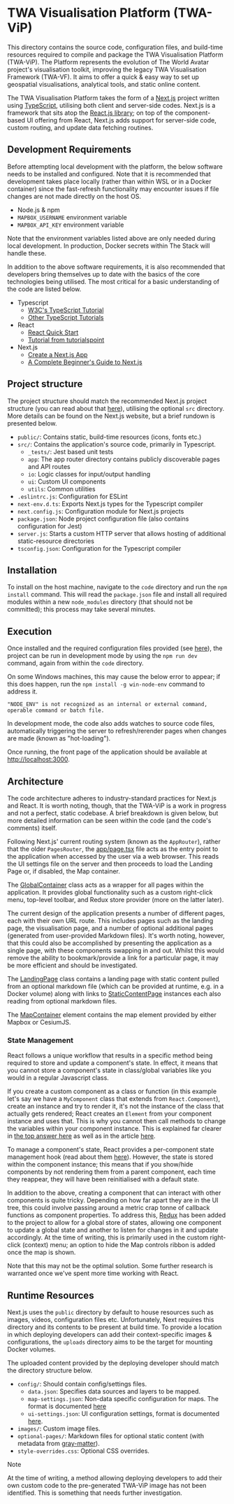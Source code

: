 # TWA Visualisation Platform (TWA-ViP)

This directory contains the source code, configuration files, and build-time resources required to compile and package the TWA Visualisation Platform (TWA-ViP). The Platform represents the evolution of The World Avatar project's visualisation toolkit, improving the legacy TWA Visualisation Framework (TWA-VF). It aims to offer a quick & easy way to set up geospatial visualisations, analytical tools, and static online content.

The TWA Visualisation Platform takes the form of a [Next.js](https://nextjs.org/) project written using [TypeScript](https://www.typescriptlang.org/), utilising both client and server-side codes. Next.js is a framework that sits atop the [React.js library](https://react.dev/); on top of the component-based UI offering from React, Next.js adds support for server-side code, custom routing, and update data fetching routines.


## Development Requirements

Before attempting local development with the platform, the below software needs to be installed and configured. Note that it is recommended that development takes place locally (rather than within WSL or in a Docker container) since the fast-refresh functionality may encounter issues if file changes are not made directly on the host OS.

* Node.js & npm
* `MAPBOX_USERNAME` environment variable
* `MAPBOX_API_KEY` environment variable

Note that the environment variables listed above are only needed during local development. In production, Docker secrets within The Stack will handle these.

In addition to the above software requirements, it is also recommended that developers bring themselves up to date with the basics of the core technologies being utilised. The most critical for a basic understanding of the code are listed below.

* Typescript
  * [W3C's TypeScript Tutorial](https://www.w3schools.com/typescript/)
  * [Other TypeScript Tutorials](https://www.typescripttutorial.net/)
* React
  * [React Quick Start](https://react.dev/learn)
  * [Tutorial from tutorialspoint](https://www.tutorialspoint.com/reactjs/index.htm)
* Next.js
  * [Create a Next.js App](https://nextjs.org/learn-pages-router/basics/create-nextjs-app)
  * [A Complete Beginner's Guide to Next.js](https://welearncode.com/beginners-guide-nextjs/)

## Project structure

The project structure should match the recommended Next.js project structure (you can read about that [here](https://nextjs.org/docs/getting-started/project-structure)), utilising the optional `src` directory. More details can be found on the Next.js website, but a brief rundown is presented below.

* `public/`: Contains static, build-time resources (icons, fonts etc.)
* `src/`: Contains the application's source code, primarily in Typescript.
   * `_tests/`: Jest based unit tests
   * `app`: The app router directory contains publicly discoverable pages and API routes
   * `io`: Logic classes for input/output handling
   * `ui`: Custom UI components
   * `utils`: Common utilities
* `.eslintrc.js`: Configuration for ESLint
* `next-env.d.ts`: Exports Next.js types for the Typescript compiler
* `next.config.js`: Configuration module for Next.js projects
* `package.json`: Node project configuration file (also contains configuration for Jest)
* `server.js`: Starts a custom HTTP server that allows hosting of additional static-resource directories
* `tsconfig.json`: Configuration for the Typescript compiler

## Installation

To install on the host machine, navigate to the `code` directory and run the `npm install` command. This will read the `package.json` file and install all required modules within a new `node_modules` directory (that should not be committed); this process may take several minutes.

## Execution

Once installed and the required configuration files provided (see [here](#runtime-resources)), the project can be run in development mode by using the `npm run dev` command, again from within the `code` directory. 

On some Windows machines, this may cause the below error to appear; if this does happen, run the `npm install -g win-node-env` command to address it.

```
"NODE_ENV" is not recognized as an internal or external command, operable command or batch file.
```

In development mode, the code also adds watches to source code files, automatically triggering the server to refresh/rerender pages when changes are made (known as "hot-loading").

Once running, the front page of the application should be available at [http://localhost:3000](http://localhost:3000).

## Architecture

The code architecture adheres to industry-standard practices for Next.js and React. It is worth noting, though, that the TWA-ViP is a work in progress and not a perfect, static codebase. A brief breakdown is given below, but more detailed information can be seen within the code (and the code's comments) itself.

Following Next.js' current routing system (known as the `AppRouter`), rather that the older `PagesRouter`, the [app/page.tsx](./src/app/page.tsx) file acts as the entry point to the application when accessed by the user via a web browser. This reads the UI settings file on the server and then proceeds to load the Landing Page or, if disabled, the Map container.

The [GlobalContainer](./src/ui/global-container.tsx) class acts as a wrapper for all pages within the application. It provides global functionality such as a custom right-click menu, top-level toolbar, and Redux store provider (more on the latter later).

The current design of the application presents a number of different pages, each with their own URL route. This includes pages such as the landing page, the visualisation page, and a number of optional additional pages (generated from user-provided Markdown files). It's worth noting, however, that this could also be accomplished by presenting the application as a single page, with these components swapping in and out. Whilst this would remove the ability to bookmark/provide a link for a particular page, it may be more efficient and should be investigated. 

The [LandingPage](./src/ui/pages/landing.tsx) class contains a landing page with static content pulled from an optional markdown file (which can be provided at runtime, e.g. in a Docker volume) along with links to [StaticContentPage](./src/ui/content/static-content-page.tsx) instances each also reading from optional markdown files.

The [MapContainer](./src/app/visualisation/page.tsx) element contains the map element provided by either Mapbox or CesiumJS.

### State Management

React follows a unique workflow that results in a specific method being required to store and update a component's state. In effect, it means that you cannot store a component's state in class/global variables like you would in a regular Javascript class.

If you create a custom component as a class or function (in this example let's say we have a `MyComponent` class that extends from `React.Component`), create an instance and try to render it, it's not the instance of the class that actually gets rendered; React creates an `Element` from your component instance and uses that. This is why you cannot then call methods to change the variables within your component instance. This is explained far clearer in [the top answer here](https://stackoverflow.com/questions/30971395/difference-between-react-component-and-react-element) as well as in the article [here](https://www.seanmcp.com/articles/storing-data-in-state-vs-class-variable/).

To manage a component's state, React provides a per-component state management hook (read about them [here](https://www.freecodecamp.org/news/what-is-state-in-react-explained-with-examples/)). However, the state is stored within the component instance; this means that if you show/hide components by not rendering them from a parent component, each time they reappear, they will have been reinitialised with a default state.

In addition to the above, creating a component that can interact with other components is quite tricky. Depending on how far apart they are in the UI tree, this could involve passing around a metric crap tonne of callback functions as component properties. To address this, [Redux](https://redux.js.org/tutorials/essentials/part-1-overview-concepts) has been added to the project to allow for a global store of states, allowing one component to update a global state and another to listen for changes in it and update accordingly. At the time of writing, this is primarily used in the custom right-click (context) menu; an option to hide the Map controls ribbon is added once the map is shown.

Note that this may not be the optimal solution. Some further research is warranted once we've spent more time working with React.


## Runtime Resources

Next.js uses the `public` directory by default to house resources such as images, videos, configuration files etc. Unfortunately, Next requires this directory and its contents to be present at build time. To provide a location in which deploying developers can add their context-specific images & configurations, the `uploads` directory aims to be the target for mounting Docker volumes.

The uploaded content provided by the deploying developer should match the directory structure below.

* `config/`: Should contain config/settings files.
  * `data.json`: Specifies data sources and layers to be mapped.
  * `map-settings.json`: Non-data specific configuration for maps. The format is documented [here](../docs/map-settings.md)
  * `ui-settings.json`: UI configuration settings, format is documented [here](../docs/ui-settings.json).
* `images/`: Custom image files.
* `optional-pages/`: Markdown files for optional static content (with metadata from [gray-matter](https://www.npmjs.com/package/gray-matter)).
* `style-overrides.css`: Optional CSS overrides.

> [!NOTE]  
> At the time of writing, a method allowing deploying developers to add their own custom code to the pre-generated TWA-ViP image has not been identified. This is something that needs further investigation.
